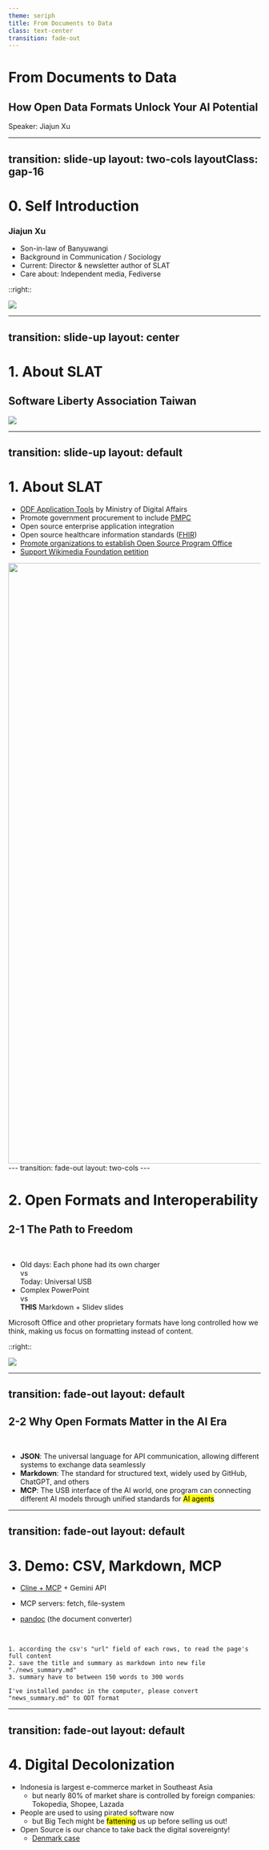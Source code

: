 ```yaml
---
theme: seriph
title: From Documents to Data
class: text-center
transition: fade-out
---
```


# From Documents to Data
## How Open Data Formats Unlock Your AI Potential

Speaker: Jiajun Xu

---
transition: slide-up
layout: two-cols
layoutClass: gap-16
---

# 0. Self Introduction

### Jiajun Xu
- Son-in-law of Banyuwangi
- Background in Communication / Sociology
- Current: Director & newsletter author of SLAT
- Care about: Independent media, Fediverse

::right::

<img src="/img/occupied.jpg">

---
transition: slide-up
layout: center
---

# 1. About SLAT

## Software Liberty Association Taiwan

<img src="/img/slat_photo.jpg" style="width: auto; max-height: 50vh;"/>

---
transition: slide-up
layout: default
---
# 1. About SLAT

<v-clicks>

- [ODF Application Tools](https://moda.gov.tw/en/digital-affairs/digital-service/app-services/248) by Ministry of Digital Affairs
- Promote government procurement to include [PMPC](https://fsfe.org/activities/publiccode/index.en.html)
- Open source enterprise application integration
- Open source healthcare information standards ([FHIR](https://en.wikipedia.org/wiki/Fast_Healthcare_Interoperability_Resources))
- [Promote organizations to establish Open Source Program Office](https://www.linkedin.com/pulse/beyond-code-two-strategic-actions-governments-yeu8e/)
- [Support Wikimedia Foundation petition](https://slat.org.tw/node/203)

</v-clicks>
<div>
<img src="/img/slat_logo.png" style="width: auto; height: 30vh; aligh: right;">
</div>
---
transition: fade-out
layout: two-cols
---

# 2. Open Formats and Interoperability

## 2-1 The Path to Freedom
<br />
<v-clicks>

- Old days: Each phone had its own charger<br />vs<br />Today: Universal USB
- Complex PowerPoint<br />vs<br />**THIS** Markdown + Slidev slides

</v-clicks>

<v-click>

Microsoft Office and other proprietary formats have long controlled how we think, making us focus on formatting instead of content.

</v-click>

::right::

<img src="/img/old_plugs.avif">

---
transition: fade-out
layout: default
---

## 2-2 Why Open Formats Matter in the AI Era
<br />
<v-clicks>

- **JSON**: The universal language for API communication, allowing different systems to exchange data seamlessly
- **Markdown**: The standard for structured text, widely used by GitHub, ChatGPT, and others
- **MCP**: The USB interface of the AI world, one program can connecting different AI models through unified standards for <mark>AI agents</mark>

</v-clicks>

---
transition: fade-out
layout: default
---

# 3. Demo: CSV, Markdown, MCP

- [Cline + MCP](https://docs.cline.bot/mcp/mcp-overview) + Gemini API

- MCP servers: fetch, file-system

- [pandoc](https://pandoc.org/) (the document converter)

<br />

```
1. according the csv's "url" field of each rows, to read the page's full content
2. save the title and summary as markdown into new file "./news_summary.md"
3. summary have to between 150 words to 300 words
```

```
I've installed pandoc in the computer, please convert "news_summary.md" to ODT format
```

---
transition: fade-out
layout: default
---

# 4. Digital Decolonization

<v-clicks depth="2">

- Indonesia is largest e-commerce market in Southeast Asia
  - but nearly 80% of market share is controlled by foreign companies: Tokopedia, Shopee, Lazada
- People are used to using pirated software now
  - but Big Tech might be <mark>fattening</mark> us up before selling us out!
- Open Source is our chance to take back the digital sovereignty!
  - [Denmark case](https://www.zdnet.com/article/why-denmark-is-dumping-microsoft-office-and-windows-for-libreoffice-and-linux/)

</v-clicks>

